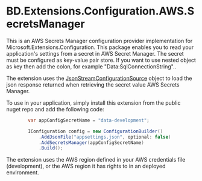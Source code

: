 # BD.Extensions.Configuration.AWS.SecretsManager

This is an AWS Secrets Manager configuration provider implementation for Microsoft.Extensions.Configuration. This package enables you to read your application's settings from a secret in AWS Secret Manager. The secret must be configured as key-value pair store. If you want to use nested object as key then add the colon, for example "Data:SqlConnectionString"..

The extension uses the [JsonStreamConfigurationSource](https://github.com/dotnet/runtime/blob/main/src/libraries/Microsoft.Extensions.Configuration.Json/src/JsonStreamConfigurationSource.cs) object to load the json response returned when retrieving the secret value AWS Secrets Manager.

To use in your application, simply install this extension from the public nuget repo and add the following code:

```csharp
        var appConfigSecretName = "data-development";

        IConfiguration config = new ConfigurationBuilder()
            .AddJsonFile("appsettings.json", optional: false)
            .AddSecretsManager(appConfigSecretName)
            .Build();
```

The extension uses the AWS region defined in your AWS credentials file (development), or the AWS region it has rights to in an deployed environment.